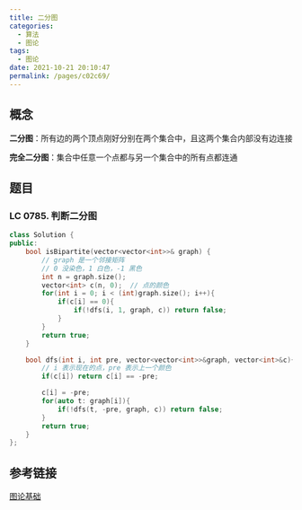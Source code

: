 ```yaml
---
title: 二分图
categories: 
  - 算法
  - 图论
tags: 
  - 图论
date: 2021-10-21 20:10:47
permalink: /pages/c02c69/
---
```



## 概念

**二分图**：所有边的两个顶点刚好分别在两个集合中，且这两个集合内部没有边连接

**完全二分图**：集合中任意一个点都与另一个集合中的所有点都连通

## 题目

### LC 0785. 判断二分图

```cpp
class Solution {
public:
    bool isBipartite(vector<vector<int>>& graph) {
        // graph 是一个邻接矩阵
        // 0 没染色，1 白色，-1 黑色
        int n = graph.size();
        vector<int> c(n, 0);  // 点的颜色
        for(int i = 0; i < (int)graph.size(); i++){
            if(c[i] == 0){
                if(!dfs(i, 1, graph, c)) return false;
            }
        }
        return true;
    }

    bool dfs(int i, int pre, vector<vector<int>>&graph, vector<int>&c){
        // i 表示现在的点，pre 表示上一个颜色
        if(c[i]) return c[i] == -pre;

        c[i] = -pre;
        for(auto t: graph[i]){
            if(!dfs(t, -pre, graph, c)) return false;
        }
        return true;
    }
};
```

## 参考链接

[图论基础](https://www.paincker.com/graph-theory#%E4%BA%8C%E5%88%86%E5%9B%BE_Bipartite_graph)